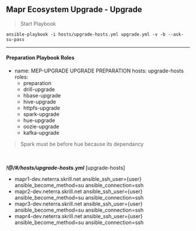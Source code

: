 
## **Mapr Ecosystem Upgrade - Upgrade**

> Start Playbook

`ansible-playbook -i hosts/upgrade-hosts.yml upgrade.yml -v -b --ask-su-pass`

----------

#### **Preparation Playbook Roles**
- name: MEP-UPGRADE UPGRADE PREPARATION
  hosts: upgrade-hosts
  roles:
     - preparation
     - drill-upgrade
     - hbase-upgrade
     - hive-upgrade
     - httpfs-upgrade
     - spark-upgrade
     - hue-upgrade
     - oozie-upgrade
     - kafka-upgrade

> Spark must be before hue because its dependancy

<br><br>
***!@/#/hosts/upgrade-hosts.yml***
[upgrade-hosts]
 - mapr1-dev.neterra.skrill.net ansible_ssh_user={user} ansible_become_method=su ansible_connection=ssh
 - mapr2-dev.neterra.skrill.net ansible_ssh_user={user} ansible_become_method=su ansible_connection=ssh
 - mapr3-dev.neterra.skrill.net ansible_ssh_user={user} ansible_become_method=su ansible_connection=ssh
 - mapr4-dev.neterra.skrill.net ansible_ssh_user={user} ansible_become_method=su ansible_connection=ssh


